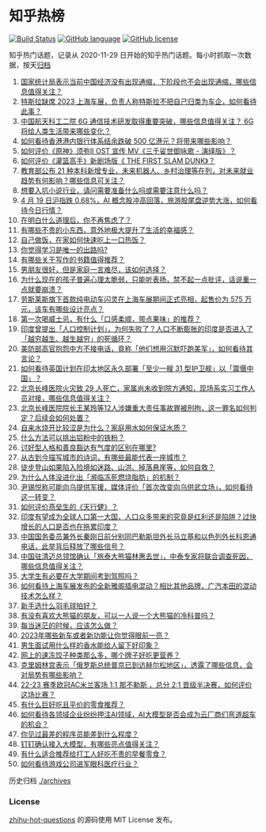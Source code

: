 # 知乎热榜
[![Build Status](https://github.com/ToWeLong/zhihu-hot-questions/workflows/CI/badge.svg)](https://github.com/ToWeLong/zhihu-hot-questions/actions)
[![GitHub language](https://img.shields.io/badge/language-golang-orange.svg)](https://golang.org/)
[![GitHub license](https://img.shields.io/github/license/ToWeLong/zhihu-hot-questions)](https://github.com/ToWeLong/zhihu-hot-questions/blob/main/LICENSE)

知乎热门话题，记录从 2020-11-29 日开始的知乎热门话题。每小时抓取一次数据，按天[归档](./archives)

<!-- BEGIN -->

1. [国家统计局表示当前中国经济没有出现通缩，下阶段也不会出现通缩，哪些信息值得关注？](https://www.zhihu.com/question/596279380)
1. [特斯拉缺席 2023 上海车展，负责人称特斯拉不把自己归类为车企，如何看待此事？](https://www.zhihu.com/question/596290887)
1. [中国航天科工二院 6G 通信技术研发取得重要突破，哪些信息值得关注？ 6G 将给人类生活带来哪些变化？](https://www.zhihu.com/question/596537940)
1. [如何看待香港港内银行体系结余跌破 500 亿港元？将带来哪些影响？](https://www.zhihu.com/question/596507768)
1. [如何评价《原神》须弥Ⅱ OST 宣传 MV《三千娑世御咏歌 - 演绎版》？](https://www.zhihu.com/question/596531655)
1. [如何评价《灌篮高手》新剧场版《 THE FIRST SLAM DUNK》？](https://www.zhihu.com/question/570231492)
1. [教育部公布 21 种本科新增专业，未来机器人、乡村治理等在列，对未来就业趋势有何影响？哪些信息可关注？](https://www.zhihu.com/question/596553744)
1. [想要入坑小说行业，请问需要准备什么吗或需要注意什么吗？](https://www.zhihu.com/question/595473888)
1. [4 月 19 日沪指跌 0.68%，AI 概念股冲高回落，旅游股尾盘逆势大涨，如何看待今日行情？](https://www.zhihu.com/question/596463934)
1. [在明白什么道理后，你不再焦虑了？](https://www.zhihu.com/question/511311505)
1. [有哪些不贵的小东西，意外地极大提升了生活的幸福感？](https://www.zhihu.com/question/596536932)
1. [自己做饭，在家如何快速吃上一口热饭？](https://www.zhihu.com/question/596549101)
1. [你觉得学习是唯一的出路吗?](https://www.zhihu.com/question/596587042)
1. [有哪些关于写作的书籍值得推荐？](https://www.zhihu.com/question/20291124)
1. [男朋友很好，但是家庭一言难尽，该如何选择？](https://www.zhihu.com/question/595234221)
1. [为什么现在的孩子普遍心理太脆弱，只能听表扬，禁不起一点批评，话说重一点就要崩溃？](https://www.zhihu.com/question/589677533)
1. [劳斯莱斯旗下首款纯电动车闪灵在上海车展期间正式亮相，起售价为 575 万元，该车有哪些设计亮点？](https://www.zhihu.com/question/596287317)
1. [第一次喝威士忌，有什么「口感柔顺，带点果味」的推荐？](https://www.zhihu.com/question/590618667)
1. [印度曾提出「人口控制计划」，为何失败了？人口不断膨胀的印度是否进入了「越穷越生、越生越穷」的死循环？](https://www.zhihu.com/question/595644332)
1. [美防部高官抱怨中方不接电话，竟称「他们想用沉默吓跑美军」，如何看待其言论？](https://www.zhihu.com/question/596366484)
1. [如何看待英国计划在印太地区永久部署「至少一艘 31 型护卫舰」以「震慑中国」？](https://www.zhihu.com/question/596482831)
1. [北京长峰医院火灾致 29 人死亡，家属尚未收到院方通知，现场系实习工作人员对接，哪些信息值得关注？](https://www.zhihu.com/question/596419431)
1. [北京长峰医院院长王某玲等12人涉嫌重大责任事故罪被刑拘，这一罪名如何判定？后续会如何处置？](https://www.zhihu.com/question/596491104)
1. [自来水烧开比较涩是为什么？家庭用水如何保证水质？](https://www.zhihu.com/question/596544553)
1. [什么方法可以挑出铝粉中的铁粉？](https://www.zhihu.com/question/583189965)
1. [讨好型人格和善良豁达有气度的区别在哪里?](https://www.zhihu.com/question/588232742)
1. [从古到今描写城市的诗词，有哪些最能代表一座城市？](https://www.zhihu.com/question/596506005)
1. [徒步登山如果陷入险境如迷路、山洪、掉落悬崖等，如何自救？](https://www.zhihu.com/question/590341406)
1. [为什么人体没进化出「濒临冻死燃烧脂肪」的机制？](https://www.zhihu.com/question/595923615)
1. [尹锡悦称可能向乌提供军援，媒体评价「首次改变向乌供武立场」，如何看待这一转变？](https://www.zhihu.com/question/596530043)
1. [如何评价燕垒生的《天行健》？](https://www.zhihu.com/question/23050784)
1. [印度有望成为全球人口第一大国，人口众多带来的究竟是红利还是陷阱？过快增长的人口是否也在拖累印度？](https://www.zhihu.com/question/595634458)
1. [中国国务委员兼外长秦刚日前分别同巴勒斯坦外长马立基和以色列外长科恩通电话，此举背后释放了哪些信号？](https://www.zhihu.com/question/596250111)
1. [中国驻清迈总领馆确认「旅泰大熊猫林惠去世」，中泰专家将联合调查死因，哪些信息值得关注？](https://www.zhihu.com/question/596508741)
1. [大学生有必要在大学期间考到驾照吗？](https://www.zhihu.com/question/596331230)
1. [如何看待上海车展发布的全新雅阁插电混动？相比其他品牌，广汽本田的混动技术怎么样？](https://www.zhihu.com/question/596452727)
1. [新手选什么羽毛球拍好？](https://www.zhihu.com/question/595785150)
1. [有没有喜欢大熊猫的朋友，可以一人说一个大熊猫的冷科普吗？](https://www.zhihu.com/question/596312141)
1. [每当迷茫的时候，应该怎么做？](https://www.zhihu.com/question/596056068)
1. [2023年哪些新车或者新功能让你觉得眼前一亮？](https://www.zhihu.com/question/594320947)
1. [男生面试用什么样的香水能给人留下好印象？](https://www.zhihu.com/question/589759377)
1. [网上的速冻饺子种类那么多，哪个牌子好吃更营养？](https://www.zhihu.com/question/454486311)
1. [克里姆林宫表示「俄罗斯总统普京已到访赫尔松地区」，透露了哪些信息，会对局势有哪些影响？](https://www.zhihu.com/question/596315902)
1. [22-23 赛季欧冠AC米兰客场 1:1 那不勒斯 ，总分 2:1 晋级半决赛，如何评价这场比赛？](https://www.zhihu.com/question/596426138)
1. [有什么巨好吃且平价的零食推荐？](https://www.zhihu.com/question/592678301)
1. [如何看待各领域企业纷纷押注AI领域，AI大模型是否会成为云厂商们弯道超车的机会？](https://www.zhihu.com/question/596337245)
1. [你见过最差的程序员能差到什么程度？](https://www.zhihu.com/question/592477722)
1. [钉钉确认接入大模型，有哪些亮点值得关注？](https://www.zhihu.com/question/596263110)
1. [有什么适合推荐给打工人好吃不贵的早餐零食？](https://www.zhihu.com/question/592932916)
1. [如何看待游戏公司进军眼科医疗行业？](https://www.zhihu.com/question/596346318)

<!-- END -->

历史归档 [./archives](./archives)


### License
[zhihu-hot-questions](https://github.com/towelong/zhihu-hot-questions) 的源码使用 MIT License 发布。